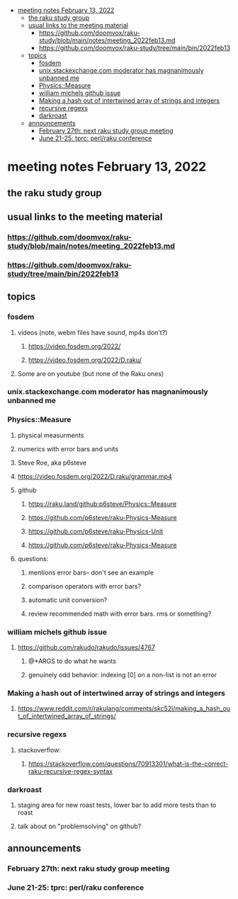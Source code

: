 - [meeting notes February 13, 2022](#orgb3ca12f)
  - [the raku study group](#org38164a3)
  - [usual links to the meeting material](#org346a51e)
    - [<https://github.com/doomvox/raku-study/blob/main/notes/meeting_2022feb13.md>](#org3a1c727)
    - [<https://github.com/doomvox/raku-study/tree/main/bin/2022feb13>](#org2d245dd)
  - [topics](#org22eb2ce)
    - [fosdem](#orgef49fa4)
    - [unix.stackexchange.com moderator has magnanimously unbanned me](#org29e6ce7)
    - [Physics::Measure](#org6a1b170)
    - [william michels github issue](#org89567cd)
    - [Making a hash out of intertwined array of strings and integers](#orgf495075)
    - [recursive regexs](#org8d2614a)
    - [darkroast](#org5466adc)
  - [announcements](#org4c73999)
    - [February 27th: next raku study group meeting](#orga7be1a0)
    - [June 21-25: tprc: perl/raku conference](#orge8313d4)


<a id="orgb3ca12f"></a>

# meeting notes February 13, 2022


<a id="org38164a3"></a>

## the raku study group


<a id="org346a51e"></a>

## usual links to the meeting material


<a id="org3a1c727"></a>

### <https://github.com/doomvox/raku-study/blob/main/notes/meeting_2022feb13.md>


<a id="org2d245dd"></a>

### <https://github.com/doomvox/raku-study/tree/main/bin/2022feb13>


<a id="org22eb2ce"></a>

## topics


<a id="orgef49fa4"></a>

### fosdem

1.  videos (note, webm files have sound, mp4s don't?)

    1.  <https://video.fosdem.org/2022/>
    
    2.  <https://video.fosdem.org/2022/D.raku/>

2.  Some are on youtube (but none of the Raku ones)


<a id="org29e6ce7"></a>

### unix.stackexchange.com moderator has magnanimously unbanned me


<a id="org6a1b170"></a>

### Physics::Measure

1.  physical measurments

2.  numerics with error bars and units

3.  Steve Roe, aka p6steve

4.  <https://video.fosdem.org/2022/D.raku/grammar.mp4>

5.  github

    1.  <https://raku.land/github:p6steve/Physics::Measure>
    
    2.  <https://github.com/p6steve/raku-Physics-Measure>
    
    3.  <https://github.com/p6steve/raku-Physics-Unit>
    
    4.  <https://github.com/p6steve/raku-Physics-Measure>

6.  questions:

    1.  mentions error bars&#x2013; don't see an example
    
    2.  comparison operators with error bars?
    
    3.  automatic unit conversion?
    
    4.  review recommended math with error bars.  rms or something?


<a id="org89567cd"></a>

### william michels github issue

1.  <https://github.com/rakudo/rakudo/issues/4767>

    1.  @\*ARGS to do what he wants
    
    2.  genuinely odd behavior: indexing [0] on a non-list is not an error


<a id="orgf495075"></a>

### Making a hash out of intertwined array of strings and integers

1.  <https://www.reddit.com/r/rakulang/comments/skc52i/making_a_hash_out_of_intertwined_array_of_strings/>


<a id="org8d2614a"></a>

### recursive regexs

1.  stackoverflow:

    1.  <https://stackoverflow.com/questions/70913301/what-is-the-correct-raku-recursive-regex-syntax>


<a id="org5466adc"></a>

### darkroast

1.  staging area for new roast tests, lower bar to add more tests than to roast

2.  talk about on "problemsolving" on github?


<a id="org4c73999"></a>

## announcements


<a id="orga7be1a0"></a>

### February 27th: next raku study group meeting


<a id="orge8313d4"></a>

### June 21-25: tprc: perl/raku conference

